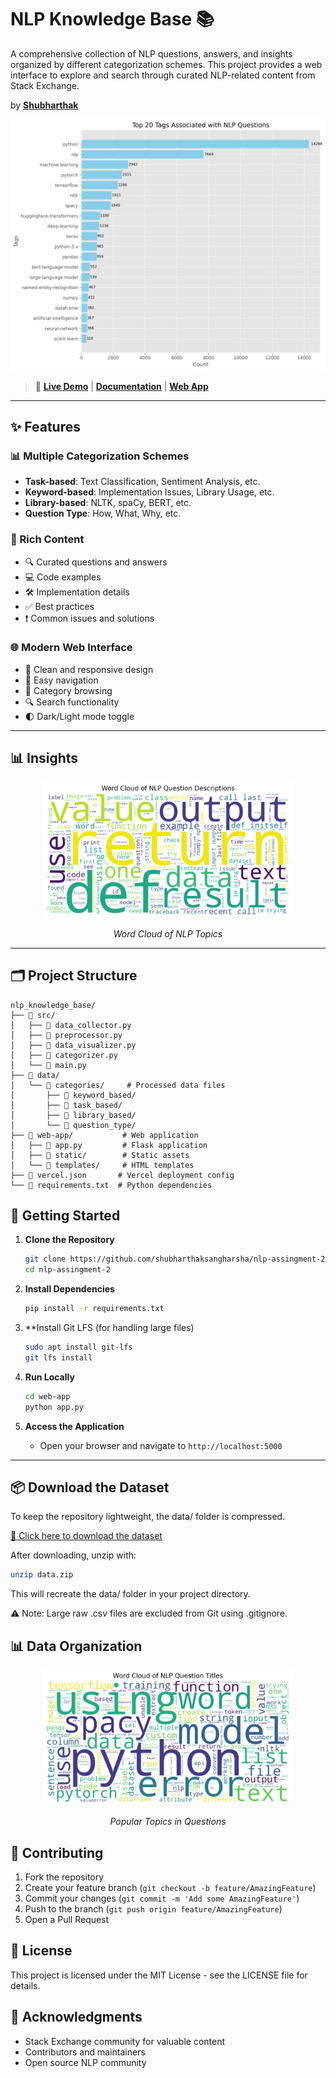 # NLP Knowledge Base 📚

A comprehensive collection of NLP questions, answers, and insights organized by different categorization schemes. This project provides a web interface to explore and search through curated NLP-related content from Stack Exchange.

by [**Shubharthak**](https://shubharthaksangharsha.github.io/)

[![Web Demo](web-app/static/img/top_tags.png)](https://nlp-assignment.duckdns.org/)

> 🔗 [**Live Demo**](https://nlp-assignment.duckdns.org/) | [**Documentation**](src/README.md) | [**Web App**](web-app/README.md)

---

## ✨ Features

### 📊 Multiple Categorization Schemes
- **Task-based**: Text Classification, Sentiment Analysis, etc.
- **Keyword-based**: Implementation Issues, Library Usage, etc.
- **Library-based**: NLTK, spaCy, BERT, etc.
- **Question Type**: How, What, Why, etc.

### 📝 Rich Content
- 🔍 Curated questions and answers
- 💻 Code examples
- 🛠️ Implementation details
- ✅ Best practices
- ❗ Common issues and solutions

### 🌐 Modern Web Interface
- 🎨 Clean and responsive design
- 🧭 Easy navigation
- 📂 Category browsing
- 🔍 Search functionality
- 🌓 Dark/Light mode toggle

---

## 📊 Insights

<div align="center">
  <img src="web-app/static/img/description_wordcloud.png" alt="Description Word Cloud" width="400"/>
  <p><em>Word Cloud of NLP Topics</em></p>
</div>

---

## 🗂️ Project Structure

```
nlp_knowledge_base/
├── 📁 src/                
│   ├── 📜 data_collector.py   
│   ├── 📜 preprocessor.py     
│   ├── 📜 data_visualizer.py  
│   ├── 📜 categorizer.py      
│   └── 📜 main.py             
├── 📁 data/
│   └── 📁 categories/     # Processed data files
│       ├── 📁 keyword_based/
│       ├── 📁 task_based/
│       ├── 📁 library_based/
│       └── 📁 question_type/
├── 📁 web-app/           # Web application
│   ├── 📜 app.py         # Flask application
│   ├── 📁 static/        # Static assets
│   └── 📁 templates/     # HTML templates
├── 📜 vercel.json       # Vercel deployment config
└── 📜 requirements.txt  # Python dependencies
```

## 🚀 Getting Started

1. **Clone the Repository**
   ```bash
   git clone https://github.com/shubharthaksangharsha/nlp-assingment-2.git
   cd nlp-assingment-2
   ```

2. **Install Dependencies**
   ```bash
   pip install -r requirements.txt
   ```

3. **Install Git LFS (for handling large files)
   ```bash
   sudo apt install git-lfs
   git lfs install

3. **Run Locally**
   ```bash
   cd web-app
   python app.py
   ```

4. **Access the Application**
   - Open your browser and navigate to `http://localhost:5000`

--- 

## 📦 Download the Dataset

To keep the repository lightweight, the data/ folder is compressed.

[🔽 Click here to download the dataset](https://drive.google.com/file/d/1EPZ6mJvLAj0sJqNAWWLo8Bz90K2sSBgy/view?usp=sharing)


After downloading, unzip with:
```bash
unzip data.zip
```

This will recreate the data/ folder in your project directory.

⚠️ Note: Large raw .csv files are excluded from Git using .gitignore. 

## 📊 Data Organization

<div align="center">
  <img src="web-app/static/img/title_wordcloud.png" alt="Title Word Cloud" width="400"/>
  <p><em>Popular Topics in Questions</em></p>
</div>

## 🤝 Contributing

1. Fork the repository
2. Create your feature branch (`git checkout -b feature/AmazingFeature`)
3. Commit your changes (`git commit -m 'Add some AmazingFeature'`)
4. Push to the branch (`git push origin feature/AmazingFeature`)
5. Open a Pull Request

## 📄 License

This project is licensed under the MIT License - see the LICENSE file for details.

## 🙏 Acknowledgments

- Stack Exchange community for valuable content
- Contributors and maintainers
- Open source NLP community 
